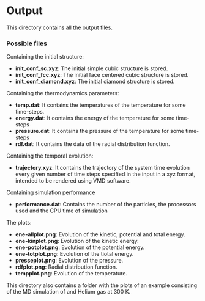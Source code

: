 
# Output
This directory contains all the output files. 

### Possible files

Containing the initial structure:

  * **init_conf_sc.xyz**: The initial simple cubic structure is stored.
  * **init_conf_fcc.xyz**: The initial face centered cubic structure is stored.
  * **init_conf_diamond.xyz**: The initial diamond structure is stored.

Containing the thermodynamics parameters:

  * **temp.dat**: It contains the temperatures of the temperature for some time-steps.
  * **energy.dat**: It contains the energy of the temperature for some time-steps
  * **pressure.dat**: It contains the pressure of the temperature for some time-steps
  * **rdf.dat**: It contains the data of the radial distribution function.

Containing the temporal evolution:

  * **trajectory.xyz**: It contains the trajectory of the system time evolution every given number of time steps specified in the input in a xyz format, intended to be rendered using VMD software.

Containing simulation performance
  * **performance.dat**: Contains the number of the particles, the processors used and the CPU time of simulation

The plots:
 * **ene-allplot.png**: Evolution of the kinetic, potential and total energy.
 * **ene-kinplot.png**: Evolution of the kinetic energy.
 * **ene-potplot.png**: Evolution of the potential energy.
 * **ene-totplot.png**: Evolution of the tiotal energy.
 * **presseplot.png**: Evolution of the pressure.
 * **rdfplot.png**:  Radial distribution function.
 * **tempplot.png**: Evolution of the temperature. 

This directory also contains a folder with the plots of an example consisting of the MD simulation of and Helium gas at 300 K.

